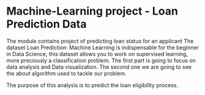 # Machine-Learning project - Loan Prediction Data 
The module contains project of predicting loan status for an applicant 
The dataset Loan Prediction: Machine Learning is indispensable for the beginner in Data Science, this dataset allows you to work on supervised learning, more preciously a classification problem. 
The first part is going to focus on data analysis and Data visualization. The second one we are going to see the about algorithm used to tackle our problem.

The purpose of this analysis is to predict the loan eligibility process.
